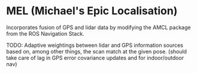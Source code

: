 MEL (Michael's Epic Localisation)
====================

Incorporates fusion of GPS and lidar data by modifying the AMCL package from the ROS Navigation Stack.



TODO: Adaptive weightings between lidar and GPS information sources based on, among other things, the scan match at the given pose. (should take care of lag in GPS error covariance updates and for indoor/outdoor nav)
